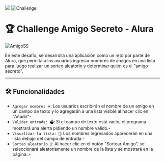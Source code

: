  ![](https://img.shields.io/badge/Desarrollador-GhCarlozz-blue) ![Challenge](https://img.shields.io/badge/Desafio-Finalizado!-green?labelColor=grey&style=flat&logo=checkmarx)
 # 🏆 Challenge Amigo Secreto - Alura 

![AmigoSS](https://github.com/user-attachments/assets/e5c4e4fa-005d-4ec9-914a-a2ce75d75ace)

En este desafío, se desarrolla una aplicación como un reto por parte de Alura, que permita a los usuarios ingresar nombres de amigos en una lista para luego realizar un sorteo aleatorio y determinar quién es el "amigo secreto".
- - - - - - - - - - - - - - - - - - - - 

## 🛠️ Funcionalidades  
- `Agregar nombres ➕`: Los usuarios escribirán el nombre de un amigo en un campo de texto y lo agregarán a una lista visible al hacer clic en "Añadir"-
- `Validar entrada: 🗳️`:  Si el campo de texto está vacío, el programa mostrará una alerta pidiendo un nombre válido.-
- `Visualizar la lista: 📃`: Los nombres ingresados aparecerán en una lista debajo del campo de entrada.-
- `Sorteo aleatorio 🎉`: Al hacer clic en el botón "Sortear Amigo", se seleccionará aleatoriamente un nombre de la lista y se mostrará en la página..-
